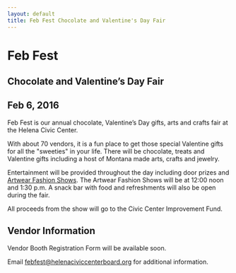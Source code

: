 ```yaml
---
layout: default
title: Feb Fest Chocolate and Valentine's Day Fair
---
```


# Feb Fest

## Chocolate and Valentine’s Day Fair

## Feb 6, 2016

Feb Fest is our annual chocolate, Valentine’s Day gifts, arts and crafts fair at the Helena Civic Center.

With about 70 vendors, it is a fun place to get those special Valentine gifts for all the "sweeties" in your life. There will be chocolate, treats and Valentine gifts including a host of Montana made arts, crafts and jewelry.

Entertainment will be provided throughout the day including door prizes and [Artwear Fashion Shows](/fashionshow). The Artwear Fashion Shows will be at 12:00 noon and 1:30 p.m. A snack bar with food and refreshments will also be open during the fair.

All proceeds from the show will go to the Civic Center Improvement Fund.

## Vendor Information

Vendor Booth Registration Form will be available soon.

Email <febfest@helenaciviccenterboard.org> for additional information.
